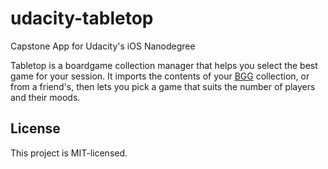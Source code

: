 # udacity-tabletop
Capstone App for Udacity's iOS Nanodegree

Tabletop is a boardgame collection manager that helps you select the best game for your session. It imports the contents of your [BGG](http://boardgamegeek.com) collection, or from a friend's, then lets you pick a game that suits the number of players and their moods.

## License
This project is MIT-licensed.
